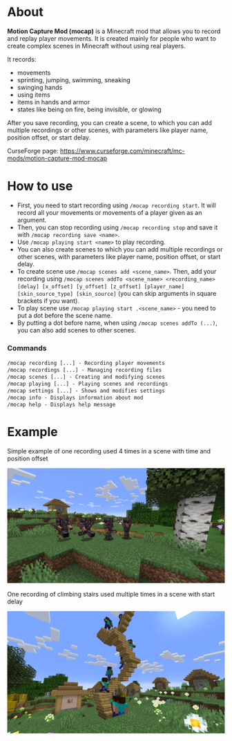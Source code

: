 # About
**Motion Capture Mod (mocap)** is a Minecraft mod that allows you to record and replay player movements. It is created mainly for people who want to create complex scenes in Minecraft without using real players.

It records:
- movements
- sprinting, jumping, swimming, sneaking
- swinging hands
- using items
- items in hands and armor
- states like being on fire, being invisible, or glowing

After you save recording, you can create a scene, to which you can add multiple recordings or other scenes, with parameters like player name, position offset, or start delay.

CurseForge page: https://www.curseforge.com/minecraft/mc-mods/motion-capture-mod-mocap

# How to use

- First, you need to start recording using ```/mocap recording start```. It will record all your movements or movements of a player given as an argument. 
- Then, you can stop recording using ```/mocap recording stop``` and save it with ```/mocap recording save <name>```.
- Use ```/mocap playing start <name>``` to play recording.
- You can also create scenes to which you can add multiple recordings or other scenes, with parameters like player name, position offset, or start delay.
- To create scene use ```/mocap scenes add <scene_name>```. Then, add your recording using ```/mocap scenes addTo <scene_name> <recording_name> [delay] [x_offset] [y_offset] [z_offset] [player_name] [skin_source_type] [skin_source]``` (you can skip arguments in square brackets if you want).
- To play scene use ```/mocap playing start .<scene_name>``` - you need to put a dot before the scene name.
- By putting a dot before name, when using ```/mocap scenes addTo (...)```, you can also add scenes to other scenes.

### Commands
```
/mocap recording [...] - Recording player movements
/mocap recordings [...] - Managing recording files
/mocap scenes [...] - Creating and modifying scenes
/mocap playing [...] - Playing scenes and recordings
/mocap settings [...] - Shows and modifies settings
/mocap info - Displays information about mod
/mocap help - Displays help message
```

# Example

Simple example of one recording used 4 times in a scene with time and position offset

![](https://raw.githubusercontent.com/mt1006/mc-mocap-mod/_common/screenshots/example1.png)

One recording of climbing stairs used multiple times in a scene with start delay

![](https://raw.githubusercontent.com/mt1006/mc-mocap-mod/_common/screenshots/example2.png)
